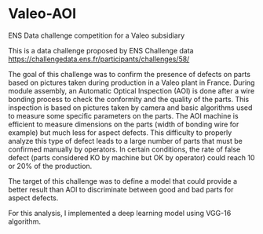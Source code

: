 # Valeo-AOI
ENS Data challenge competition for a Valeo subsidiary

This is a data challenge proposed by ENS Challenge data
https://challengedata.ens.fr/participants/challenges/58/

The goal of this challenge was to confirm the presence of defects on parts based on pictures taken during
production in a Valeo plant in France.
During module assembly, an Automatic Optical Inspection (AOI) is done after a wire bonding process
to check the conformity and the quality of the parts. This inspection is based on pictures taken by camera
and basic algorithms used to measure some specific parameters on the parts. The AOI machine is efficient 
to measure dimensions on the parts (width of bonding wire for example) but much less for aspect
defects. This difficulty to properly analyze this type of defect leads to a large number of parts that must
be confirmed manually by operators. In certain conditions, the rate of false defect (parts
considered KO by machine but OK by operator) could reach 10 or 20% of the production.

The target of this challenge was to define a model that could provide a better result than AOI 
to discriminate between good and bad parts for aspect defects. 

For this analysis, I implemented a deep learning model using VGG-16 algorithm.
